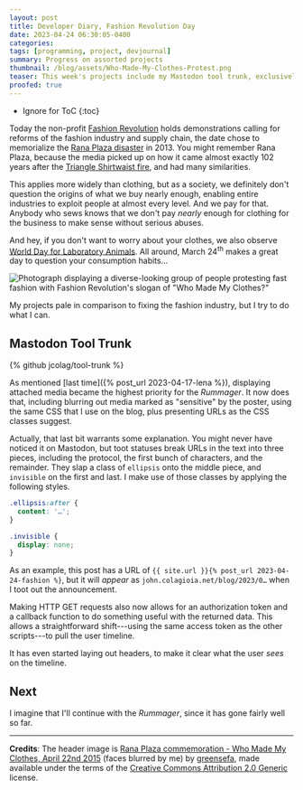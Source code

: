 ```yaml
---
layout: post
title: Developer Diary, Fashion Revolution Day
date: 2023-04-24 06:30:05-0400
categories:
tags: [programming, project, devjournal]
summary: Progress on assorted projects
thumbnail: /blog/assets/Who-Made-My-Clothes-Protest.png
teaser: This week's projects include my Mastodon tool trunk, exclusively the Rummager front-end prototype.
proofed: true
---
```


* Ignore for ToC
{:toc}

Today the non-profit [Fashion Revolution](https://en.wikipedia.org/wiki/Fashion_Revolution) holds demonstrations calling for reforms of the fashion industry and supply chain, the date chose to memorialize the [Rana Plaza disaster](https://en.wikipedia.org/wiki/Rana_Plaza_disaster) in 2013.  You might remember Rana Plaza, because the media picked up on how it came almost exactly 102 years after the [Triangle Shirtwaist fire](https://en.wikipedia.org/wiki/Triangle_Shirtwaist_Factory_fire), and had many similarities.

This applies more widely than clothing, but as a society, we definitely don't question the origins of what we buy nearly enough, enabling entire industries to exploit people at almost every level.  And we pay for that.  Anybody who sews knows that we don't pay *nearly* enough for clothing for the business to make sense without serious abuses.

And hey, if you don't want to worry about your clothes, we also observe [World Day for Laboratory Animals](https://en.wikipedia.org/wiki/World_Day_for_Laboratory_Animals).  All around, March 24<sup>th</sup> makes a great day to question your consumption habits...

![Photograph displaying a diverse-looking group of people protesting fast fashion with Fashion Revolution's slogan of "Who Made My Clothes?"](/blog/assets/Who-Made-My-Clothes-Protest.png "Generally speaking, if you can't name the people who made what you own, unfortunately, you probably enabled exploitation")

My projects pale in comparison to fixing the fashion industry, but I try to do what I can.

## Mastodon Tool Trunk

{% github jcolag/tool-trunk %}

As mentioned [last time]({% post_url 2023-04-17-lena %}), displaying attached media became the highest priority for the *Rummager*.  It now does that, including blurring out media marked as "sensitive" by the poster, using the same CSS that I use on the blog, plus presenting URLs as the CSS classes suggest.

Actually, that last bit warrants some explanation.  You might never have noticed it on Mastodon, but toot statuses break URLs in the text into three pieces, including the protocol, the first bunch of characters, and the remainder.  They slap a class of `ellipsis` onto the middle piece, and `invisible` on the first and last.  I make use of those classes by applying the following styles.

```css
.ellipsis:after {
  content: '…';
}

.invisible {
  display: none;
}
```

As an example, this post has a URL of `{{ site.url }}{% post_url 2023-04-24-fashion %}`, but it will *appear* as `john.colagioia.net/blog/2023/0…` when I toot out the announcement.

Making HTTP GET requests also now allows for an authorization token and a callback function to do something useful with the returned data.  This allows a straightforward shift---using the same access token as the other scripts---to pull the user timeline.

It has even started laying out headers, to make it clear what the user *sees* on the timeline.

## Next

I imagine that I'll continue with the *Rummager*, since it has gone fairly well so far.

* * *

**Credits**:  The header image is [Rana Plaza commemoration - Who Made My Clothes, April 22nd 2015](https://www.flickr.com/photos/greensefa/17055641890/) (faces blurred by me) by [greensefa](https://www.flickr.com/photos/greensefa/), made available under the terms of the [Creative Commons Attribution 2.0 Generic](https://creativecommons.org/licenses/by/2.0/deed.en) license.
